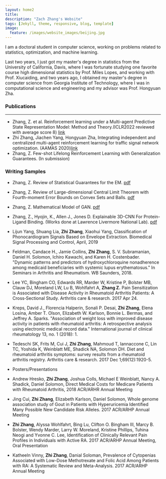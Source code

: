 ```yaml
---
layout: home2
title:
description: "Zach Zhang's Website"
tags: [Jekyll, theme, responsive, blog, template]
image:
  feature: /images/website_images/beijing.jpg
---
```


<!-- <br /> -->

<!-- ### Who am I 
You can also see my webpage [scholoar](https://scholar.google.com/citations?user=O__axAoAAAAJ&hl=en).
 -->
I am a doctoral student in computer science, working on problems related to statistics, optimization, and machine learning.  

<!-- In particular, the problems are related to statistical machine learning, high-dimensional statistics, computational statistics, statistical inference and estimation of dynamic systems. 
 -->
<!-- I am always highly interested in the statistical inference, estimation, and learning of dynamic systems and their relationship with reinforcement learning algorithms. 
statistical learning theory for explaining and analyzing how the deep neural network model works
I also care about heath. I worked 2 years as Data Scientist and Engineer in Harvard Medical School and other research position.  -->


Last two years, I just got my master's degree in statistics from the University of California, Davis, where I was fortunate studying one favorite course high dimensional statistics by Prof. Miles Lopes, and working with Prof. Xiucaiding, and two years ago, I obtained my master's degree in computer science from Georgia Institute of Technology, where I was in computational science and engineering and my advisor was Prof. Hongyuan Zha. 

<!-- I finished the Computer Science master degree in Georgia Tech specialized with <b>Machine Learning, where I worked on the multi-agent reinforcement learning research.
At the same time, I have sincere love for math, programming, and engineering, and automation, so I continue to strengthen my mathematics learning through advanced courses and research. 
<br/> -->

### Publications
---

 * Zhang, Z. et al. Reinforcement learning under a Multi-agent Predictive State Representation Model: Method and Theory.(ICLR2022 reviewed with average score 8) [link](https://openreview.net/forum?id=PLDOnFoVm4)
 * Zhi Zhang, Jiachen Yang, Hongyuan Zha, Integrating independent and centralized multi-agent reinforcement learning for traffic signal network optimization. (AAMAS 2020)[link](https://arxiv.org/abs/1909.10651)
 * Zhang, Z. Few-shot Lifelong Reinforcement Learning with Generalization Guarantees. (In submission) 
 
<!-- < https://drive.google.com/file/d/1LjPYFeUvlhd-bTaX4dFrBjc5qIth47yG/view  -->
<!-- <figure>
  <img src="/images/projects/marl.jpg" width="524" height="300">
</figure> -->
 
### Writing Samples
* Zhang, Z. Review of Statistical Guarantees for the EM. [pdf](https://github.com/zzh237/sta243)
* Zhang, Z. Review of Large-dimensional Central Limit Theorem with Fourth-moment Error Bounds on Convex Sets and Balls. [pdf](https://github.com/zzh237/sta250)
* Zhang, Z. Mathematical Model of GAN. [pdf](https://github.com/zzh237/sta299)


* Zhang, Z., Hyojin, K., Allen J., Jones D. Explainable 3D-CNN For Protein-Ligand Binding. (Works done at Lawrence Livermore National Lab). [pdf](https://github.com/zzh237/llnl)
 * Lijun Yang, Shuang Lia, <b>Zhi Zhang</b>, Xiaohui Yang, Classification of Phonocardiogram Signals Based on Envelope
Extraction. Biomedical Signal Processing and Control, April, 2019
 * Feldman, Candace H., Jamie Collins, <b>Zhi Zhang</b>, S. V. Subramanian, Daniel H. Solomon, Ichiro Kawachi, and Karen H. Costenbader. "Dynamic patterns and predictors of hydroxychloroquine nonadherence among medicaid beneficiaries with systemic lupus erythematosus." In Seminars in Arthritis and Rheumatism. WB Saunders, 2018. 
 * Lee YC, Bingham CO, Edwards RR, Marder W, Kristine P, Bolster MB, Clauw DJ, Moreland LW, Lu B, Wohlfahrt A, <b>Zhang Z.</b> Pain Sensitization is Associated with Disease Activity in Rheumatoid Arthritis Patients: A Cross‐Sectional Study. Arthritis care & research. 2017 Apr 24.
 * Kreps, David J., Florencia Halperin, Sonali P. Desai, <b>Zhi Zhang</b>, Elena Losina, Amber T. Olson, Elizabeth W. Karlson, Bonnie L. Bermas, and Jeffrey A. Sparks. "Association of weight loss with improved disease activity in patients with rheumatoid arthritis: A retrospective analysis using electronic medical record data." International journal of clinical rheumatology 13, no. 1 (2018): 1.
 * Tedeschi SK, Frits M, Cui J, <b>Zhi Zhang</b>, Mahmoud T, Iannaccone C, Lin TC, Yoshida K, Weinblatt ME, Shadick NA, Solomon DH. Diet and rheumatoid arthritis symptoms: survey results from a rheumatoid arthritis registry. Arthritis care & research. 2017 Dec 1;69(12):1920-5.
 * Posters/Presentations
 * Andrew Hresko, <b>Zhi Zhang</b>, Joshua Colls, Michael E Weinblatt, Nancy A. Shadick, Daniel Solomon, Direct Medical
Costs for Medicare Patients with Rheumatoid Arthritis, 2018 ACR/ARHR Annual Meeting
 * Jing Cui, <b>Zhi Zhang</b>, Elizabeth Karlson, Daniel Solomon, Whole genome association study of Gout in Patients with
Hyperuricemia Identified Many Possible New Candidate Risk Alleles. 2017 ACR/ARHP Annual Meeting
 * <b>Zhi Zhang</b>, Alyssa Wohlfahrt, Bing Lu, Clifton O. Bingham III, Marcy B. Bolster, Wendy Marder, Larry W. Moreland,
Kristine Phillips, Tuhina Neogi and Yvonne C. Lee, Identification of Clinically Relevant Pain Profiles in Individuals with
Active RA. 2017 ACR/ARHP Annual Meeting, Oral Presentation
* Katheeln Vinny, <b>Zhi Zhang</b>, Danial Soloman, Prevalence of Cytopenias Associated with Low-Dose Methotrexate and
Folic Acid Among Patients with RA: A Systematic Review and Meta-Analysis. 2017 ACR/ARHP Annual Meeting  
 
<!-- ### Selected Courses Completed
Some favorite and related courses (100 as full score, A: 90-100, G: Graduate, U: Undergraduate): Probability Theory, Statistical Method for Research, Machine Learning(G: A), Reinforcement Learning (G: A), Machine Learning Theory (G: A), Numerical Analysis (G: A), Linear Algebra (G:A), Knowledge-based AI (G: A), Machine Learning for Trading (G: A), Design and Analysis of Algorithms (G:A),Statistical Analysis (G: A), Stats Method for Bio-experiment (G: A), Probability Theory & Mathematical Statistics (U: 96), Analysis (U: A), AI for Robotics (G: A), Software Development Process (G: A), Computer Vision (G: A), Physiological Genomics (G: A), Advanced Mathematics I-II (score: 99), Probability Theory & Mathematical Statistics (96), C Programming Language (U: 88), Electrotechnics & Electronics (93), Engineering Mechanics (95),  Basic Mechanics (91), Planning and Designing of Food Factory (85), Refrigeration Engineering (84),  Conspectus of Engineering Detection and Automation, Food Processing Machine and Equipment, Physics (84), Engineering Drawing and AutoCAD (88)  -->





<!-- #### Data Engineering and web visualization: 
I was a full time Senior Data Scientist for <a href="http://www.seluxdx.com/">SeLux Diagnostics Inc</a>, a biotechnology company, where the team are building 
the next generation high throughput FDA required antibiotic susceptibility testing (“AST”) device for clinical labs to run AST test for infectious disease efficiently
and precisely. Quite amount of data were generated from bio-experiments, chemical-experiments, device running, patient samples, I used <b>OOP</b> to capture those information 
from various objects such as physical device parameters, incubation results of microbiological plates, chemical reagents fluorescence value, bacterial genera, 
drug concentration, patients' record, then investigated their relationship, and then developed and applied machine learning algorithms (<b>Kernel Bayes, XGB, hmm, Bayes nets with Chow-Liu tree, conditional random fields, 
and deep learning LSTM</b>) to do different predication, such as minimum antibiotic susceptible concentration for different sample, and built a multi-functional software 
to embed the algorithms into the system of device for seamlessly backend device running and <b>algorithm training, testing, and frontend web-visualization</b> using the <b>multi-threads pipe</b> and 
<b>ASP.NET web service</b> to communicate data between device, database, and algorithm development platform (such as python, tensorflow, Matlab, R)<a href="https://github.com/zzh237/SeLux">(github).</a>

<figure>
  <img src="/images/projects/selux/Capture0.PNG" width="524" height="350">
</figure>
<figure>
  <img src="/images/projects/selux/Capture.PNG" width="424" height="300">
</figure>
<figure>
  <img src="/images/projects/selux/Capture2.PNG" width="424" height="300"> 
  <figcaption> sample algorithm training results on web </figcaption>
</figure>
<br/>


#### 3D Protein Feature Data Visualization:
I am interning at Lawrence Livermore National Laboratory to work on a project to understand the protein binding behavior, here I built tools to visualize the 3d docking structure and the activation layer output of the neural network. 

<figure>
  <img src="/images/projects/llnl.jpg" width="524" height="300">
</figure>
 -->

<!-- #### Statistical Inference and Data Mining in HealthCare 
I worked in Harvard Medical School and Brigham and Women's hospital division of clinical research in department of immunology, rheumatology, and pharmacoepidemiology for some projects related to <b>healthcare predicative modeling</b>, <b>NLP of doctor notes</b>, <b>longitudinal</b> data analysis, <b>PCA</b> analysis, <b>Proportional hazards modeling</b>, genome-wide association study <b>(GWAS)</b>, <b>EHR mining</b>, and developed tools and applications for scientists and doctors to easily store, processing, analyze and visualize data, with some paper produced, in 2013, 2014, 2015. 
<br/> -->


<!-- ####  course projects: 

- Machine Learning

<a href ="https://drive.google.com/open?id=1CKulfMYYOr_cs86v48-KcSf8QiytfbHO">supervised learning</a>, <a href ="https://drive.google.com/open?id=1jMAsi-wVYdruQQTWWGKeoFV9NzBmCvda">randomized optimization</a>, <a href ="https://drive.google.com/open?id=1ywQx8xkWuFNqYK2NYOw2Pdddl9NkRLVP">unsupervised learning</a>, and <a href ="https://drive.google.com/open?id=1cd3hXTwb1pvLT8AO-PiUOTGLStOIsDBA">Markov Decision Processes</a>. 

<br />

- Computer Vision 

Activity classification using MHI: In class project, I classified different human movements behavior by training video data containing multiple human movements, 
using the motion history image stack to represent the video data, performed background subtraction, motion history images moments calculation, 
and applied different classifiers to train the image moments, then predicated the human behavior from real-world video [<a href ="https://drive.google.com/open?id=1bePGRlxUlnrkpv3T5gDZI4h4d5zAr9bv">PDF</a>].  

<figure>
  <img src="/images/projects/mhi/mhi.png" width="700" height="400">  
  <figcaption> motion history images</figcaption>
</figure>
<figure>
  <img src="/images/projects/mhi/pred.png" width="700" height="400">  
  <figcaption> capture of real moving prediction </figcaption>
</figure>
<figure>
  <img src="/images/projects/mhi/cm.png" width="400" height="420">  
  <figcaption> confusion matrix </figcaption>
</figure>


<br />

Bayes Nets with Chow-Liu to do multi-classification of photos: I collected data from instagram photos of five national parks. I then trained up a classifier that correctly predicts the park from a photo. This is a non-trivial task, since naive approach -- using each pixel as a feature -- will fail. To see why consider the two photos below.
<figure>
  <img src="/images/projects/bn-chowliu/intro.PNG" width="304" height="180">  
</figure>
Landmark occurs in both photos but not in the same position in the image. Further due to the opening in the arch, middle of the photo may be occupied by sky or rock. At best, treating pixels as feature I can analyze image in terms of color frequencies -- how intense are the red, green and blue channel.

Instead of using each pixel as a feature, I used features -- computed by a neural network -- which aggregate information about edges, shapes, and color intensities across the whole image to do prediction.
I trained a prediction model which takes distilled representation of the photos, 1000 features per picture, and predicts where the photo was taken. 
I modeled features in the dataset using Bayesian networks, one for each class -- natural park. I implement learning of the tree structure for each class using Chow-Liu algorithm, then
I used the tree structure to learn parameters for conditional probabilities associated with edges in these trees, then 
I computed probability of a feature vector xx in each of the five Bayesian networks, then I computed probabilities that the feature vector xx belongs to each class, then I made predictions based on probabilities and explored prediction performance. 

<figure>
  <img src="/images/projects/bn-chowliu/cm.png" width="350" height="330">  
  <figcaption> confusion matrix</figcaption>
</figure>
<figure>
  <img src="/images/projects/bn-chowliu/res.png" width="400" height="420">  
  <figcaption> incorrect predicted photo </figcaption>
</figure>

<br />

- Robot Intelli: Planning

Simulated Intelligent Robot Tracking Agent: in course project, I developed a naive intelligent agent to predict the future trajectory of a Nano robot’s dynamic moving position; 
evaluated multiple training algorithms in Bayesian probabilistic model, linear-Gaussian model (Kalman Filters), sequential Monte Carlo simulation (particle filters), 
residual learning model; reduced video data dimensionality by PCA; tuned residual neural network hyperparameters 
and applied bootstrap aggregation with multiple residual neural networks [<a href ="https://github.com/zzh237/cs8803-AI4R">Github</a>][<a href ="https://drive.google.com/open?id=1h349nlaTj-p_aJAxRO1wWl6PvWtd7ose">PDF</a>].
<figure>
  <img src="/images/projects/ai4r/predictions_cropped.png" alt="The Pulpit Rock" width="304" height="180">  
</figure>
<figure>
<img src="/images/projects/ai4r/sample_predictions.png" alt="The Pulpit Rock" width="304" height="180">
</figure>

<br />

- Reinforcement Learning

I implemented Deep Q-networks using tensorflow to solve the LunarLander problem in the OpenGym AI. Three different techniques were applied to improve the performance of deep Q-Networks, which are <a href ="https://arxiv.org/pdf/1509.06461.pdf">double deep Q-Networks</a>, 
<a href ="https://arxiv.org/pdf/1511.06581.pdf">dueling deep Q-Networks</a>, and <a href ="https://arxiv.org/pdf/1511.05952.pdf">prioritized experience replay</a>. The scores per episode were compared [<a href ="https://drive.google.com/open?id=1sDkJUoM2ZCd9DocFZo8siLoN_U7iI32J">PDF</a>].     
<figure>
  <img src="/images/projects/lunarlander/algo_compare_per_ep.png" width="304" height="180">
</figure>
<figure>
  <img src="/images/projects/lunarlander/episode_0.gif" width="304" height="180">  
  <figcaption> Episode 0 </figcaption>
</figure>
<figure>
  <img src="/images/projects/lunarlander/episode_3000.gif" width="304" height="180">  
  <figcaption> Episode 5000 </figcaption>
</figure>

<br/>

<div class = "titled-image">
<figure class = "titled-image">
    <img src = "{{ site.url }}/images/author_images/Zach-Zhang-Yellowstone.jpg" width="189" height="252">
    <figcaption>Zach Zhang at Yellowstone in 2017</figcaption>
</figure>
</div> -->






